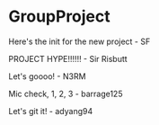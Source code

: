 # GroupProject 
Here's the init for the new project - SF

PROJECT HYPE!!!!!! - Sir Risbutt

Let's goooo! - N3RM

Mic check, 1, 2, 3 - barrage125

Let's git it! -  adyang94
